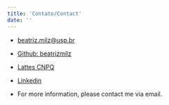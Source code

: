 ```yaml
---
title: 'Contato/Contact'
date: ''
---
```

- <i class="fa fa-envelope"></i> beatriz.milz@usp.br

- <i class="fa fa-github"></i> [Github: beatrizmilz](https://github.com/beatrizmilz)

- <i class="fa fa-external-link-alt"></i> [Lattes CNPQ](http://lattes.cnpq.br/5150665880581477) 

- <i class="fa fa-linkedin"></i> [Linkedin](https://br.linkedin.com/in/beatrizmilz) 

- For more information, please contact me via email.